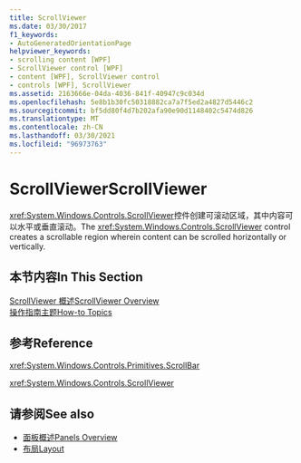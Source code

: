 ```yaml
---
title: ScrollViewer
ms.date: 03/30/2017
f1_keywords:
- AutoGeneratedOrientationPage
helpviewer_keywords:
- scrolling content [WPF]
- ScrollViewer control [WPF]
- content [WPF], ScrollViewer control
- controls [WPF], ScrollViewer
ms.assetid: 2163666e-04da-4036-841f-40947c9c034d
ms.openlocfilehash: 5e8b1b30fc50318882ca7a7f5ed2a4827d5446c2
ms.sourcegitcommit: bf5dd80f4d7b202afa90e90d1148402c5474d826
ms.translationtype: MT
ms.contentlocale: zh-CN
ms.lasthandoff: 03/30/2021
ms.locfileid: "96973763"
---
```

# <a name="scrollviewer"></a><span data-ttu-id="822e1-102">ScrollViewer</span><span class="sxs-lookup"><span data-stu-id="822e1-102">ScrollViewer</span></span>
<span data-ttu-id="822e1-103"><xref:System.Windows.Controls.ScrollViewer>控件创建可滚动区域，其中内容可以水平或垂直滚动。</span><span class="sxs-lookup"><span data-stu-id="822e1-103">The <xref:System.Windows.Controls.ScrollViewer> control creates a scrollable region wherein content can be scrolled horizontally or vertically.</span></span>  
  
## <a name="in-this-section"></a><span data-ttu-id="822e1-104">本节内容</span><span class="sxs-lookup"><span data-stu-id="822e1-104">In This Section</span></span>  
 [<span data-ttu-id="822e1-105">ScrollViewer 概述</span><span class="sxs-lookup"><span data-stu-id="822e1-105">ScrollViewer Overview</span></span>](scrollviewer-overview.md)  
 [<span data-ttu-id="822e1-106">操作指南主题</span><span class="sxs-lookup"><span data-stu-id="822e1-106">How-to Topics</span></span>](scrollviewer-how-to-topics.md)  
  
## <a name="reference"></a><span data-ttu-id="822e1-107">参考</span><span class="sxs-lookup"><span data-stu-id="822e1-107">Reference</span></span>  
 <xref:System.Windows.Controls.Primitives.ScrollBar>  
  
 <xref:System.Windows.Controls.ScrollViewer>  
  
## <a name="see-also"></a><span data-ttu-id="822e1-108">请参阅</span><span class="sxs-lookup"><span data-stu-id="822e1-108">See also</span></span>

- [<span data-ttu-id="822e1-109">面板概述</span><span class="sxs-lookup"><span data-stu-id="822e1-109">Panels Overview</span></span>](panels-overview.md)
- [<span data-ttu-id="822e1-110">布局</span><span class="sxs-lookup"><span data-stu-id="822e1-110">Layout</span></span>](../advanced/layout.md)
